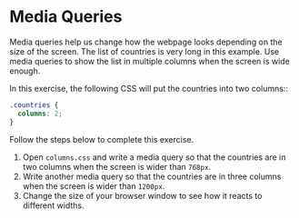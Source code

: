 # Media Queries

Media queries help us change how the webpage looks depending on the size of the screen. The list of countries is very long in this example. Use media queries to show the list in multiple columns when the screen is wide enough.

In this exercise, the following CSS will put the countries into two columns::

```css
.countries {
  columns: 2;
}
```

Follow the steps below to complete this exercise.

1. Open `columns.css` and write a media query so that the countries are in two columns when the screen is wider than `768px`.
2. Write another media query so that the countries are in three columns when the screen is wider than `1200px`.
3. Change the size of your browser window to see how it reacts to different widths.
